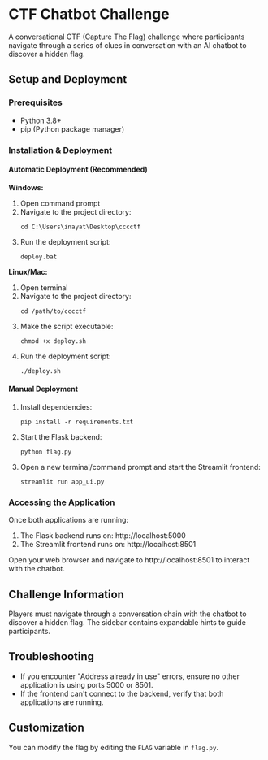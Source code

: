 # CTF Chatbot Challenge

A conversational CTF (Capture The Flag) challenge where participants navigate through a series of clues in conversation with an AI chatbot to discover a hidden flag.

## Setup and Deployment

### Prerequisites

- Python 3.8+
- pip (Python package manager)

### Installation & Deployment

#### Automatic Deployment (Recommended)

**Windows:**
1. Open command prompt
2. Navigate to the project directory:
   ```
   cd C:\Users\inayat\Desktop\cccctf
   ```
3. Run the deployment script:
   ```
   deploy.bat
   ```

**Linux/Mac:**
1. Open terminal
2. Navigate to the project directory:
   ```
   cd /path/to/cccctf
   ```
3. Make the script executable:
   ```
   chmod +x deploy.sh
   ```
4. Run the deployment script:
   ```
   ./deploy.sh
   ```

#### Manual Deployment

1. Install dependencies:
   ```
   pip install -r requirements.txt
   ```

2. Start the Flask backend:
   ```
   python flag.py
   ```

3. Open a new terminal/command prompt and start the Streamlit frontend:
   ```
   streamlit run app_ui.py
   ```

### Accessing the Application

Once both applications are running:

1. The Flask backend runs on: http://localhost:5000
2. The Streamlit frontend runs on: http://localhost:8501

Open your web browser and navigate to http://localhost:8501 to interact with the chatbot.

## Challenge Information

Players must navigate through a conversation chain with the chatbot to discover a hidden flag. The sidebar contains expandable hints to guide participants.

## Troubleshooting

- If you encounter "Address already in use" errors, ensure no other application is using ports 5000 or 8501.
- If the frontend can't connect to the backend, verify that both applications are running.

## Customization

You can modify the flag by editing the `FLAG` variable in `flag.py`.
